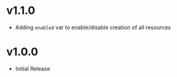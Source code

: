 # v1.1.0

- Adding `enabled` var to enable/disable creation of all resources

# v1.0.0

- Initial Release
